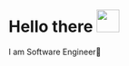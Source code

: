 # Hello there <img src="https://media.giphy.com/media/vFKqnCdLPNOKc/giphy.gif" width="40" height="40" />

<!--
**sanso62/sanso62** is a ✨ _special_ ✨ repository because its `README.md` (this file) appears on your GitHub profile.

Here are some ideas to get you started:

- 🔭 I’m currently working on ...
- 🌱 I’m currently learning ...
- 👯 I’m looking to collaborate on ...
- 🤔 I’m looking for help with ...
- 💬 Ask me about ...
- 📫 How to reach me: ...
- 😄 Pronouns: ...
- ⚡ Fun fact: ...
-->
I am Software Engineer🌱

<!-- ##### My BaekJoon stats
[![Solved.ac
프로필](http://mazassumnida.wtf/api/v2/generate_badge?boj=sanso)](https://solved.ac/sanso) -->
